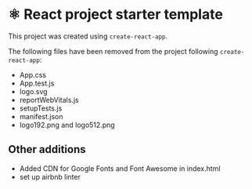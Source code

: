 # ⚛️ React project starter template

This project was created using `create-react-app`.

The following files have been removed from the project following `create-react-app`:
- App.css
- App.test.js
- logo.svg
- reportWebVitals.js
- setupTests.js
- manifest.json
- logo192.png and logo512.png

## Other additions

- Added CDN for Google Fonts and Font Awesome in index.html 
- set up airbnb linter

